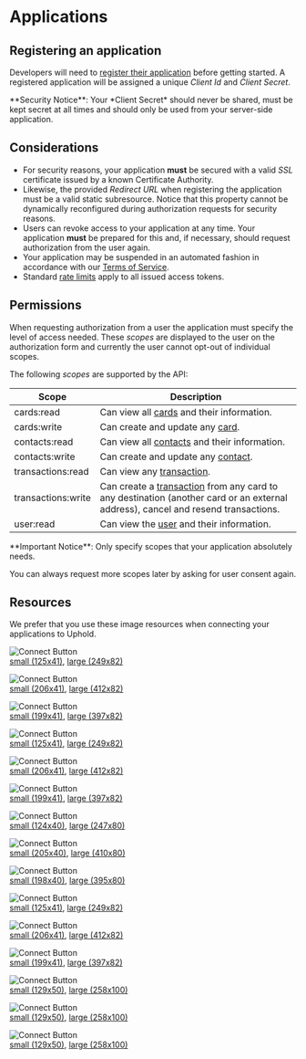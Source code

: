 # Applications

## Registering an application

Developers will need to [register their application](https://uphold.com/dashboard/profile/applications/developer/new) before getting started. A registered application will be assigned a unique *Client Id* and *Client Secret*.

<aside class="notice">
**Security Notice**: Your *Client Secret* should never be shared, must be kept secret at all times and should only be used from your server-side application.
</aside>

## Considerations

* For security reasons, your application **must** be secured with a valid *SSL* certificate issued by a known Certificate Authority.
* Likewise, the provided *Redirect URL* when registering the application must be a valid static subresource. Notice that this property cannot be dynamically reconfigured during authorization requests for security reasons.
* Users can revoke access to your application at any time. Your application **must** be prepared for this and, if necessary, should request authorization from the user again.
* Your application may be suspended in an automated fashion in accordance with our [Terms of Service](https://uphold.com/en/legal/membership-agreement).
* Standard [rate limits](#rate-limits) apply to all issued access tokens.

## Permissions

When requesting authorization from a user the application must specify the level of access needed. These *scopes* are displayed to the user on the authorization form and currently the user cannot opt-out of individual scopes.

The following *scopes* are supported by the API:

Scope |  Description
--------- | -----------
cards:read | Can view all [cards](#card-object) and their information.
cards:write | Can create and update any [card](#card-object).
contacts:read | Can view all [contacts](#contact-object) and their information.
contacts:write | Can create and update any [contact](#contact-object).
transactions:read | Can view any [transaction](#transaction-object).
transactions:write | Can create a [transaction](#transaction-object) from any card to any destination (another card or an external address), cancel and resend transactions.
user:read | Can view the [user](#user-object) and their information.

<aside class="notice">
**Important Notice**: Only specify scopes that your application absolutely needs.

You can always request more scopes later by asking for user consent again.
</aside>

## Resources

We prefer that you use these image resources when connecting your applications to Uphold.

<img alt="Connect Button" src="uphold-connect-white@1x.png" srcset="uphold-connect-white@1x.png 1x, images/buttons/uphold-connect-white@2x.png 2x"><br>
[small (125x41)](uphold-connect-white@1x.png), [large (249x82)](images/buttons/uphold-connect-white@2x.png)

<img alt="Connect Button" src="uphold-connect-with-white@1x.png" srcset="uphold-connect-with-white@1x.png 1x, images/buttons/uphold-connect-with-white@2x.png 2x"><br>
[small (206x41)](uphold-connect-with-white@1x.png), [large (412x82)](images/buttons/uphold-connect-with-white@2x.png)

<img alt="Connect Button" src="uphold-powered-white@1x.png" srcset="uphold-powered-white@1x.png 1x, images/buttons/uphold-powered-white@2x.png 2x"><br>
[small (199x41)](uphold-powered-white@1x.png), [large (397x82)](images/buttons/uphold-powered-white@2x.png)

<img alt="Connect Button" src="images/buttons/uphold-connect-gray@1x.png" srcset="images/buttons/uphold-connect-gray@1x.png 1x, images/buttons/uphold-connect-gray@2x.png 2x"><br>
[small (125x41)](images/buttons/uphold-connect-gray@1x.png), [large (249x82)](images/buttons/uphold-connect-gray@2x.png)

<img alt="Connect Button" src="images/buttons/uphold-connect-with-gray@1x.png" srcset="images/buttons/uphold-connect-with-gray@1x.png 1x, images/buttons/uphold-connect-with-gray@2x.png 2x"><br>
[small (206x41)](images/buttons/uphold-connect-with-gray@1x.png), [large (412x82)](images/buttons/uphold-connect-with-gray@2x.png)

<img alt="Connect Button" src="images/buttons/uphold-powered-gray@1x.png" srcset="images/buttons/uphold-powered-gray@1x.png 1x, images/buttons/uphold-powered-gray@2x.png 2x"><br>
[small (199x41)](images/buttons/uphold-powered-gray@1x.png), [large (397x82)](images/buttons/uphold-powered-gray@2x.png)

<img alt="Connect Button" src="images/buttons/uphold-connect-green@1x.png" srcset="images/buttons/uphold-connect-green@1x.png 1x, images/buttons/uphold-connect-green@2x.png 2x"><br>
[small (124x40)](images/buttons/uphold-connect-green@1x.png), [large (247x80)](images/buttons/uphold-connect-green@2x.png)

<img alt="Connect Button" src="uphold-connect-with-green@1x.png" srcset="uphold-connect-with-green@1x.png 1x, images/buttons/uphold-connect-with-green@2x.png 2x"><br>
[small (205x40)](uphold-connect-with-green@1x.png), [large (410x80)](images/buttons/uphold-connect-with-green@2x.png)

<img alt="Connect Button" src="images/buttons/uphold-powered-green@1x.png" srcset="images/buttons/uphold-powered-green@1x.png 1x, images/buttons/uphold-powered-green@2x.png 2x"><br>
[small (198x40)](images/buttons/uphold-powered-green@1x.png), [large (395x80)](images/buttons/uphold-powered-green@2x.png)

<img alt="Connect Button" src="uphold-connect-white-gray@1x.png" srcset="uphold-connect-white-gray@1x.png 1x, images/buttons/uphold-connect-white-gray@2x.png 2x"><br>
[small (125x41)](uphold-connect-white-gray@1x.png), [large (249x82)](images/buttons/uphold-connect-white-gray@2x.png)

<img alt="Connect Button" src="uphold-connect-with-white-gray@1x.png" srcset="uphold-connect-with-white-gray@1x.png 1x, images/buttons/uphold-connect-with-white-gray@2x.png 2x"><br>
[small (206x41)](uphold-connect-with-white-gray@1x.png), [large (412x82)](images/buttons/uphold-connect-with-white-gray@2x.png)

<img alt="Connect Button" src="uphold-powered-white-gray@1x.png" srcset="uphold-powered-white-gray@1x.png 1x, images/buttons/uphold-powered-white-gray@2x.png 2x"><br>
[small (199x41)](uphold-powered-white-gray@1x.png), [large (397x82)](images/buttons/uphold-powered-white-gray@2x.png)

<img alt="Connect Button" src="uphold-powered-transparent@1x.png" srcset="uphold-powered-transparent@1x.png 1x, images/buttons/uphold-powered-transparent@2x.png 2x"><br>
[small (129x50)](uphold-powered-transparent@1x.png), [large (258x100)](images/buttons/uphold-powered-transparent@2x.png)

<img alt="Connect Button" src="images/buttons/uphold-powered-transparent-green@1x.png" srcset="images/buttons/uphold-powered-transparent-green@1x.png 1x, images/buttons/uphold-powered-transparent-green@2x.png 2x"><br>
[small (129x50)](images/buttons/uphold-powered-transparent-green@1x.png), [large (258x100)](images/buttons/uphold-powered-transparent-green@2x.png)

<img alt="Connect Button" src="images/buttons/uphold-powered-transparent-gray@1x.png" srcset="images/buttons/uphold-powered-transparent-gray@1x.png 1x, images/buttons/uphold-powered-transparent-gray@2x.png 2x"><br>
[small (129x50)](images/buttons/uphold-powered-transparent-gray@1x.png), [large (258x100)](images/buttons/uphold-powered-transparent-gray@2x.png)
